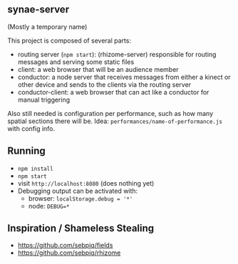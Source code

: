 
synae-server
------------

(Mostly a temporary name)

This project is composed of several parts:

- routing server (`npm start`): (rhizome-server) responsible for routing messages and serving some static files
- client: a web browser that will be an audience member
- conductor: a node server that receives messages from either a kinect or other device and sends to the clients via the routing server
- conductor-client: a web browser that can act like a conductor for manual triggering

Also still needed is configuration per performance, such as how many spatial sections there will be. Idea: `performances/name-of-performance.js` with config info.

Running
-------

- `npm install`
- `npm start`
- visit `http://localhost:8080` (does nothing yet)
- Debugging output can be activated with:
  - browser: `localStorage.debug = '*'`
  - node: `DEBUG=*`

Inspiration / Shameless Stealing
--------------------------------

- https://github.com/sebpiq/fields
- https://github.com/sebpiq/rhizome

